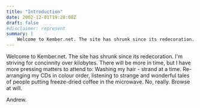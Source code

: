 ```yaml
---
title: "Introduction"
date: 2002-12-01T19:28:08Z
draft: false
#disclaimer: represent
summary: | 
    Welcome to Kember.net. The site has shrunk since its redecoration. I'm striving for concinnity over kilobytes. 
---
```


Welcome to Kember.net. The site has shrunk since its redecoration. I'm striving for concinnity over kilobytes. There will be more in time, but I have more pressing matters to attend to: Washing my hair - strand at a time. Re-arranging my CDs in colour order, listening to strange and wonderful tales of people putting freeze-dried coffee in the microwave. No, really. Browse at will.

Andrew.